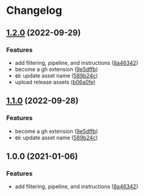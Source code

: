 # Changelog

## [1.2.0](https://github.com/jef/gh-vanity/compare/v1.1.0...v1.2.0) (2022-09-29)


### Features

* add filtering, pipeline, and instructions ([8a46342](https://github.com/jef/gh-vanity/commit/8a46342d44f9ea67009c1f442a0460f22d8e5be7))
* become a gh extension ([9e5dffb](https://github.com/jef/gh-vanity/commit/9e5dffb8292c0e2259428f2ae488fe37ffd630f3))
* **ci:** update asset name ([589b24c](https://github.com/jef/gh-vanity/commit/589b24c2467c1ed0cc9b1535416fe448cf08b680))
* upload release assets ([b06a0fe](https://github.com/jef/gh-vanity/commit/b06a0fec7160b1a842bd3969dce5ce5e84a78f90))

## [1.1.0](https://github.com/jef/gh-vanity/compare/v1.0.0...v1.1.0) (2022-09-28)


### Features

* become a gh extension ([9e5dffb](https://github.com/jef/gh-vanity/commit/9e5dffb8292c0e2259428f2ae488fe37ffd630f3))
* **ci:** update asset name ([589b24c](https://github.com/jef/gh-vanity/commit/589b24c2467c1ed0cc9b1535416fe448cf08b680))

## 1.0.0 (2021-01-06)


### Features

* add filtering, pipeline, and instructions ([8a46342](https://www.github.com/jef/stargazer-vanity/commit/8a46342d44f9ea67009c1f442a0460f22d8e5be7))
